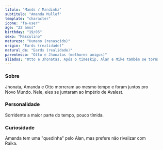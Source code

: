 ```yaml
---
titulo: "Mands / Mandinha"
subtitulo: "Amanda Mullef"
template: "character"
icone: "fa-user"
age: "22 anos"
birthday: "19/05"
sexo: "Masculino"
natureza: "Humano (renascido)"
origin: "Eards (realidade)"
natural_de: "Eards (realidade)"
parentesco: "Otto e Jhonatas (melhores amigos)"
aliados: "Otto e Jhonatas. Após o timeskip, Alan e Mike também se tornam aliados."
---
```


### Sobre
Jhonata, Amanda e Otto morreram ao mesmo tempo e foram juntos pro Novo Mundo. Nele, eles se juntaram ao Império de Avalest.

### Personalidade
Sorridente a maior parte do tempo, pouco tímida.

### Curiosidade
Amanda tem uma "quedinha" pelo Alan, mas prefere não rivalizar com Raika.
